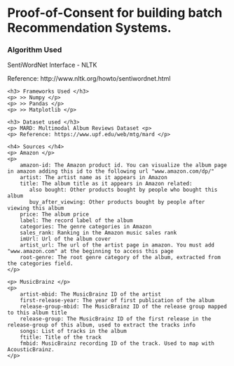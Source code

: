 <h1> Proof-of-Consent for building batch Recommendation Systems. </h1>

<p>
    <h3> Algorithm Used </h3>
    <p> SentiWordNet Interface - NLTK</p>
    <p> Reference: http://www.nltk.org/howto/sentiwordnet.html </p>

    <h3> Frameworks Used </h3>
    <p> >> Numpy </p>
    <p> >> Pandas </p>
    <p> >> Matplotlib </p>

    <h3> Dataset used </h3>
    <p> MARD: Multimodal Album Reviews Dataset <p>
    <p> Reference: https://www.upf.edu/web/mtg/mard </p>

    <h4> Sources </h4>
    <p> Amazon </p>
    <p>
        amazon-id: The Amazon product id. You can visualize the album page in amazon adding this id to the following url "www.amazon.com/dp/"
        artist: The artist name as it appears in Amazon
        title: The album title as it appears in Amazon related:
           also bought: Other products bought by people who bought this album
           buy_after_viewing: Other products bought by people after viewing this album
        price: The album price
        label: The record label of the album
        categories: The genre categories in Amazon
        sales_rank: Ranking in the Amazon music sales rank
        imUrl: Url of the album cover
        artist_url: The url of the artist page in amazon. You must add "www.amazon.com" at the beginning to access this page
        root-genre: The root genre category of the album, extracted from the categories field.
    </p>

    <p> MusicBrainz </p>
    <p>
        artist-mbid: The MusicBrainz ID of the artist
        first-release-year: The year of first publication of the album
        release-group-mbid: The MusicBrainz ID of the release group mapped to this album title
        release-group: The MusicBrainz ID of the first release in the release-group of this album, used to extract the tracks info
        songs: List of tracks in the album
        ftitle: Title of the track
        fmbid: MusicBrainz recording ID of the track. Used to map with AcousticBrainz.
    </p>
</p>